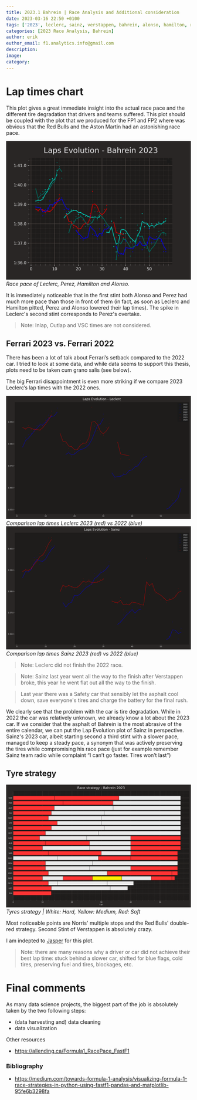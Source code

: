 ```yaml
---
title: 2023.1 Bahrein | Race Analysis and Additional consideration
date: 2023-03-16 22:50 +0100
tags: ['2023', leclerc, sainz, verstappen, bahrein, alonso, hamilton, russell]     # TAG names should always be lowercase
categories: [2023 Race Analysis, Bahrein]
author: erik
euthor_email: f1.analytics.info@gmail.com
description:
image:
category:
---
```

 
# Lap times chart
This plot gives a great immediate insight into the actual race pace and the different tire degradation that drivers and teams suffered. This plot should be coupled with the plot that we produced for the FP1 and FP2 where was obvious that the Red Bulls and the Aston Martin had an astonishing race pace.

![Laps Evolution | Bahrein 2023](/assets/img/laps_time_Bahrein_2023.png)
_Race pace of Leclerc, Perez, Hamilton and Alonso._ 

It is immediately noticeable that in the first stint both Alonso and Perez had much more pace than those in front of them (in fact, as soon as Leclerc and Hamilton pitted, Perez and Alonso lowered their lap times). The spike in Leclerc's second stint corresponds to Perez's overtake.

> Note: Inlap, Outlap and VSC times are not considered.

## Ferrari 2023 vs. Ferrari 2022
There has been a lot of talk about Ferrari’s setback compared to the 2022 car. I tried to look at some data, and while data seems to support this thesis, plots need to be taken cum grano salis (see below). 

The big Ferrari disappointment is even more striking if we compare 2023 Leclerc’s lap times with the 2022 ones.

 
![Comparison Leclerc 2023 vs 2022](/assets/img/laps_time_comparison_leclerc_Bahrein.png)
_Comparison lap times Leclerc 2023 (red) vs 2022 (blue)_
![Comparison Leclerc 2023 vs 2022](/assets/img/laps_time_comparison_sainz_Bahrein.png)
_Comparison lap times Sainz 2023 (red) vs 2022 (blue)_

> Note: Leclerc did not finish the 2022 race.

> Note: Sainz last year went all the way to the finish after Verstappen broke, this year he went flat out  all the way to the finish.

> Last year there was a Safety car that sensibly let the asphalt cool down, save everyone's tires and charge the battery for the final rush.

We clearly see that the problem with the car is tire degradation. While in 2022 the car was relatively unknown, we already know a lot about the 2023 car. If we consider that the asphalt of Bahrein is the most abrasive of the entire calendar, we can put the Lap Evolution plot of Sainz in perspective. Sainz's 2023 car, albeit starting second a third stint with a slower pace, managed to keep a steady pace, a synonym that was actively preserving the tires while compromising his race pace (just for example remember Sainz team radio while complaint “I can’t go faster. Tires won’t last”)

## Tyre strategy
![Alt text](/assets/img/strategy_2023_Bahrein.png)
_Tyres strategy | White: Hard, Yellow: Medium, Red: Soft_

Most noticeable points are Norris' multiple stops and the Red Bulls' double-red strategy.
Second Stint of Verstappen is absolutely crazy. 

I am indepted to [Jasper](https://medium.com/towards-formula-1-analysis/visualizing-formula-1-race-strategies-in-python-using-fastf1-pandas-and-matplotlib-95fe6b3298fa) for this plot.

> Note: there are many reasons why a driver or car did not achieve their best lap time: stuck behind a slower car, shifted for blue flags, cold tires, preserving fuel and tires, blockages, etc.

# Final comments
As many data science projects, the biggest part of the job is absolutely taken by the two following steps:
- (data harvesting and) data cleaning
- data visualization


Other resources
- https://allending.ca/Formula1_RacePace_FastF1

### Bibliography
- https://medium.com/towards-formula-1-analysis/visualizing-formula-1-race-strategies-in-python-using-fastf1-pandas-and-matplotlib-95fe6b3298fa 
